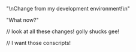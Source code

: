 "\nChange from my development environment!\n"

"What now?"

// look at all these changes! golly shucks gee!

// I want those conscripts!
